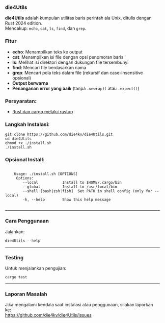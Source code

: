 <!DOCTYPE html>
<html lang="id">
<head>
  <meta charset="UTF-8">
</head>
<body>
  <h3>die4Utils</h3>

  <p2><strong>die4Utils</strong> adalah kumpulan utilitas baris perintah ala Unix, ditulis dengan Rust 2024 edition.<br>
  Mencakup: <code>echo</code>, <code>cat</code>, <code>ls</code>, <code>find</code>, dan <code>grep</code>.</p2>

  <h3>Fitur</h3>
  <ul>
    <li><strong>echo</strong>: Menampilkan teks ke output</li>
    <li><strong>cat</strong>: Menampilkan isi file dengan opsi penomoran baris</li>
    <li><strong>ls</strong>: Melihat isi direktori dengan dukungan file tersembunyi</li>
    <li><strong>find</strong>: Mencari file berdasarkan nama</li>
    <li><strong>grep</strong>: Mencari pola teks dalam file (rekursif dan case-insensitive opsional)</li>
    <li><strong>Output berwarna</strong></li>
    <li><strong>Penanganan error yang baik</strong> (tanpa <code>.unwrap()</code> atau <code>.expect()</code>)</li>
  </ul>

  <h3>Persyaratan: </h3>
  <ul>
    <li><a href="https://www.rust-lang.org/learn/get-started" target="_blank">Rust dan cargo melalui rustup</a></li>
  </ul>

  <h3>Langkah Instalasi: </h3>
  <pre><code>git clone https://github.com/die4kv/die4Utils.git
cd die4Utils
chmod +x ./install.sh
./install.sh</code></pre>

  <h3>Opsional Install: </h3>
  <pre><code>
    Usage: ./install.sh [OPTIONS]    
     Options:
        --local           Install to $HOME/.cargo/bin
        --global          Install to /usr/local/bin
        --shell [bash|zsh|fish]  Set PATH in shell config (only for --local)
        -h, --help        Show this help message
  </code></pre>

  <hr>

  <h3>Cara Penggunaan</h3>
  <p2>Jalankan:</p2>
  <pre><code>die4Utils --help</code></pre>

  <hr>

  <h3>Testing</h3>
  <p2>Untuk menjalankan pengujian:</p2>
  <pre><code>cargo test</code></pre>

  <hr>

  <h3>Laporan Masalah</h3>
  <p2>Jika mengalami kendala saat instalasi atau penggunaan, silakan laporkan ke:<br>
  <a href="https://github.com/die4kv/die4Utils/issues" target="_blank">https://github.com/die4kv/die4Utils/issues</a></p2>
</body>
</html>

